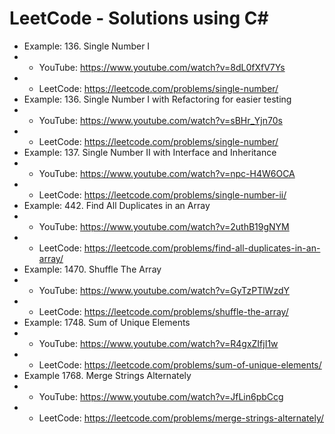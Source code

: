 # LeetCode - Solutions using C# 
* Example: 136. Single Number I
*  - YouTube: https://www.youtube.com/watch?v=8dL0fXfV7Ys 
*  - LeetCode: https://leetcode.com/problems/single-number/
* Example: 136. Single Number I with Refactoring for easier testing
*  - YouTube: https://www.youtube.com/watch?v=sBHr_Yjn70s 
*  - LeetCode: https://leetcode.com/problems/single-number/
* Example: 137. Single Number II with Interface and Inheritance 
*  - YouTube: https://www.youtube.com/watch?v=npc-H4W6OCA 
*  - LeetCode: https://leetcode.com/problems/single-number-ii/
* Example: 442. Find All Duplicates in an Array 
*  - YouTube: https://www.youtube.com/watch?v=2uthB19gNYM 
*  - LeetCode: https://leetcode.com/problems/find-all-duplicates-in-an-array/
* Example: 1470. Shuffle The Array
*  - YouTube: https://www.youtube.com/watch?v=GyTzPTlWzdY 
*  - LeetCode: https://leetcode.com/problems/shuffle-the-array/
* Example: 1748. Sum of Unique Elements 
*  - YouTube: https://www.youtube.com/watch?v=R4gxZIfjI1w
*  - LeetCode: https://leetcode.com/problems/sum-of-unique-elements/
* Example 1768. Merge Strings Alternately 
*  - YouTube: https://www.youtube.com/watch?v=JfLin6pbCcg 
*  - LeetCode: https://leetcode.com/problems/merge-strings-alternately/

